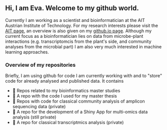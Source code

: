 <!---
evasehr/evasehr is a ✨ special ✨ repository because its `README.md` (this file) appears on your GitHub profile.
You can click the Preview link to take a look at your changes.
--->

## Hi, I am Eva. Welcome to my github world. 

Currently I am working as a scientist and bioinformatician at the AIT Austrian Institute of Technology. 
For my research interests please visit the <a href="https://www.ait.ac.at/en/research-topics/translate-to-english-bioresources/translate-to-english-improving-plant-quality"> AIT page</a>, an overview is also given on my <a href="https://evasehr.github.io"> github.io page</a>.
Although my current focus as a bioinformatician lies on data from microbe-plant interactions (e.g. transcriptomcis from the plant's side, 
and community analyses from the microbial part) I am also very much interested in machine learning approaches. 

### Overview of my repositories
Briefly, I am using github for code I am currently working with and to "store" code for already analysed and published data. 
It contains

- 🌱 Repos related to my bioinformatics master studies 
- 🌱 A repo with the code I used for my master thesis
- 🌱 Repos with code for classical community analysis of amplicon sequencing data (private)
- 🌱 A repo for the development of a Shiny App for multi-omics data analysis (still private)
- 🌱 A repo for classical transcriptmics analysis (private)
 
